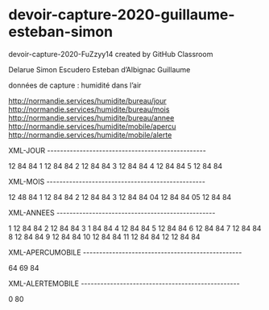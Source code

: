 # devoir-capture-2020-guillaume-esteban-simon
devoir-capture-2020-FuZzyy14 created by GitHub Classroom
 
Delarue Simon
Escudero Esteban
d’Albignac Guillaume

données de capture : humidité dans l’air

http://normandie.services/humidite/bureau/jour
http://normandie.services/humidite/bureau/mois
http://normandie.services/humidite/bureau/annee
http://normandie.services/humidite/mobile/apercu
http://normandie.services/humidite/mobile/alerte


XML-JOUR	-------------------------------------------------

<humidite>
	<bureau>
		<jour>
			<min>12</min>
		<moyenne>84</moyenne>	
		<max>84</max>	
			<heure>
				<valeur>1</valeur>
				<min>12</min>
			<moyenne>84</moyenne>	
			<max>84</max>	
</heure>
<heure>
				<valeur>2</valeur>
				<min>12</min>
			<moyenne>84</moyenne>	
			<max>84</max>	
</heure>	
<heure>
				<valeur>3</valeur>
				<min>12</min>
			<moyenne>84</moyenne>	
			<max>84</max>	
</heure>
<heure>
				<valeur>4</valeur>
				<min>12</min>
			<moyenne>84</moyenne>	
			<max>84</max>	
</heure>
<heure>
				<valeur>5</valeur>
				<min>12</min>
			<moyenne>84</moyenne>	
			<max>84</max>	
</heure>	
		</jour>
	</bureau>
</humidite>


XML-MOIS -------------------------------------------------

<humidite>
	<bureau>
		<mois>
			<min>12</min>
		<moyenne>48</moyenne>	
		<max>84</max>	
			<jour>
				<valeur>1</valeur>
				<min>12</min>
			<moyenne>84</moyenne>	
			<max>84</max>	
</jour>
<jour>
				<valeur>2</valeur>
				<min>12</min>
			<moyenne>84</moyenne>	
			<max>84</max>	
</jour>	
<jour>
				<valeur>3</valeur>
				<min>12</min>
			<moyenne>84</moyenne>	
			<max>84</max>	
</jour>
<jour>
				<valeur>04</valeur>
				<min>12</min>
			<moyenne>84</moyenne>	
			<max>84</max>	
</jour>
<jour>
				<valeur>05</valeur>
				<min>12</min>
			<moyenne>84</moyenne>	
			<max>84</max>	
</jour>	
		</mois>
	</bureau>
</humidite>


XML-ANNEES -------------------------------------------------

<humidite>
	<bureau>
		<annee>
			<mois>
				<valeur>1</valeur>
				<min>12</min>
				<moyenne>84</moyenne>
				<max>84</max>
</mois>
			<mois>
				<valeur>2</valeur>
				<min>12</min>
				<moyenne>84</moyenne>
				<max>84</max>
</mois>
			<mois>
				<valeur>3</valeur>
				<min>1</min>
				<moyenne>84</moyenne>
				<max>84</max>
</mois>
			<mois>
				<valeur>4</valeur>
				<min>12</min>
				<moyenne>84</moyenne>
				<max>84</max>
</mois>
			<mois>
				<valeur>5</valeur>
				<min>12</min>
				<moyenne>84</moyenne>
				<max>84</max>
</mois>
			<mois>
				<valeur>6</valeur>
				<min>12</min>
				<moyenne>84</moyenne>
				<max>84</max>
</mois>
			<mois>
				<valeur>7</valeur>
				<min>12</min>
				<moyenne>84</moyenne>
				<max>84</max>
</mois>
			<mois>
				<valeur>8</valeur>
				<min>12</min>
				<moyenne>84</moyenne>
				<max>84</max>
</mois>
			<mois>
				<valeur>9</valeur>
				<min>12</min>
				<moyenne>84</moyenne>
				<max>84</max>
</mois>
			<mois>
				<valeur>10</valeur>
				<min>12</min>
				<moyenne>84</moyenne>
				<max>84</max>
</mois>
			<mois>
				<valeur>11</valeur>
				<min>12</min>
				<moyenne>84</moyenne>
				<max>84</max>
</mois>
			<mois>
				<valeur>12</valeur>
				<min>12</min>
				<moyenne>84</moyenne>
				<max>84</max>
</mois>
		</annee>
	</bureau>
</humidite>



XML-APERCUMOBILE  -------------------------------------------------

<humidite>
	<mobile>
		<apercu>
			<mesureactuelle>64</mesureactuelle>
			<moyenne>
				<journee>69</journee>
				<annee>84</annee>	
			</moyenne>
		</apercu>
	</mobile>
</humidite>

XML-ALERTEMOBILE  -------------------------------------------------

<humidite>
	<mobile>
		<alerte>0</alerte>
		<seuil>80</seuil>
	</mobile>
</humidite>
